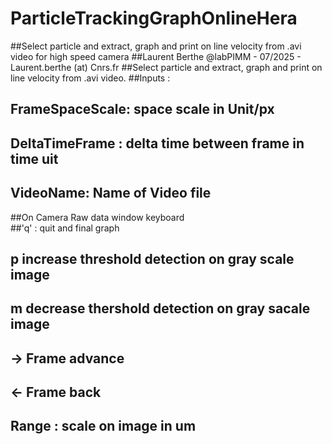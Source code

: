 # ParticleTrackingGraphOnlineHera
##Select particle and extract, graph and print on line velocity from .avi video for high speed camera
##Laurent Berthe @labPIMM - 07/2025 - Laurent.berthe (at) Cnrs.fr
##Select particle and extract, graph and print on line velocity from .avi video. 
##Inputs : 
##    FrameSpaceScale: space scale in Unit/px
##    DeltaTimeFrame : delta time between frame in time uit
##    VideoName: Name of Video file 

##On Camera Raw data window keyboard  
##'q' : quit and final graph
## p increase threshold detection on gray scale image 
## m decrease thershold detection on gray sacale image
## -> Frame advance
## <- Frame back
## Range : scale on image in um
